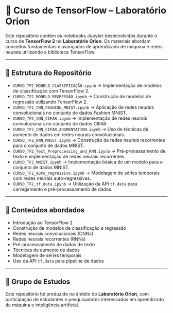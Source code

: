 # 📘 Curso de TensorFlow – Laboratório Orion

Este repositório contém os notebooks Jupyter desenvolvidos durante o curso de **TensorFlow 2** no **Laboratório Orion**. Os materiais abordam conceitos fundamentais e avançados de aprendizado de máquina e redes neurais utilizando a biblioteca TensorFlow.

---

## 📂 Estrutura do Repositório

* `CURSO_TF2_MODELO_CLASSIFICAÇÃO.ipynb` → Implementação de modelos de classificação com TensorFlow 2.
* `CURSO_TF2_MODELO_REGRESSÃO.ipynb` → Construção de modelos de regressão utilizando TensorFlow 2.
* `CURSO_TF2_CNN_FASHION_MNIST.ipynb` → Aplicação de redes neurais convolucionais no conjunto de dados Fashion MNIST.
* `CURSO_TF2_CNN_CIFAR.ipynb` → Implementação de redes neurais convolucionais no conjunto de dados CIFAR.
* `CURSO_TF2_CNN_CIFAR_AUGMENTATION.ipynb` → Uso de técnicas de aumento de dados em redes neurais convolucionais.
* `CURSO_TF2_RNN_MNIST.ipynb` → Construção de redes neurais recorrentes para o conjunto de dados MNIST.
* `CURSO_TF2_Text_Preprocessing_and_RNN.ipynb` → Pré-processamento de texto e implementação de redes neurais recorrentes.
* `CURSO_TF2_MNIST.ipynb` → Implementação básica de um modelo para o conjunto de dados MNIST.
* `CURSO_TF2_auto_regressivo.ipynb` → Modelagem de séries temporais com redes neurais auto-regressivas.
* `CURSO_TF2_tf_data.ipynb` → Utilização da API `tf.data` para carregamento e pré-processamento de dados.

---

## 🧠 Conteúdos abordados

* Introdução ao TensorFlow 2
* Construção de modelos de classificação e regressão
* Redes neurais convolucionais (CNNs)
* Redes neurais recorrentes (RNNs)
* Pré-processamento de dados de texto
* Técnicas de aumento de dados
* Modelagem de séries temporais
* Uso da API `tf.data` para pipeline de dados

---

## 👥 Grupo de Estudos

Este repositório foi produzido no âmbito do **Laboratório Orion**, com participação de estudantes e pesquisadores interessados em aprendizado de máquina e inteligência artificial.
